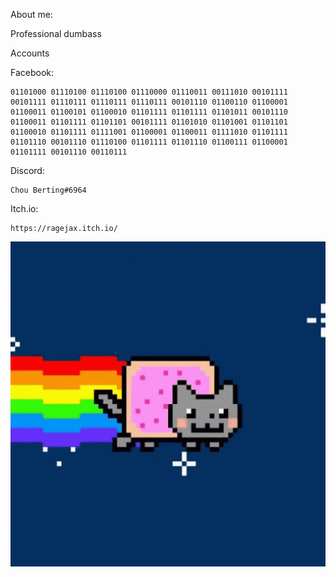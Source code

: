 About me:
  
  Professional dumbass

Accounts

  Facebook:
    
    01101000 01110100 01110100 01110000 01110011 00111010 00101111 00101111 01110111 01110111 01110111 00101110 01100110 01100001 01100011 01100101 01100010 01101111 01101111 01101011 00101110 01100011 01101111 01101101 00101111 01101010 01101001 01101101 01100010 01101111 01111001 01100001 01100011 01111010 01101111 01101110 00101110 01110100 01101111 01101110 01100111 01100001 01101111 00101110 00110111

  Discord:
    
    Chou Berting#6964
  
  Itch.io:
  
  
    https://ragejax.itch.io/

<p><img align="center" alt="gif" src="https://github.com/ragej4x/ragej4x/blob/main/nyan-cat-60fps.gif" width="1050" height="520"/></p>
